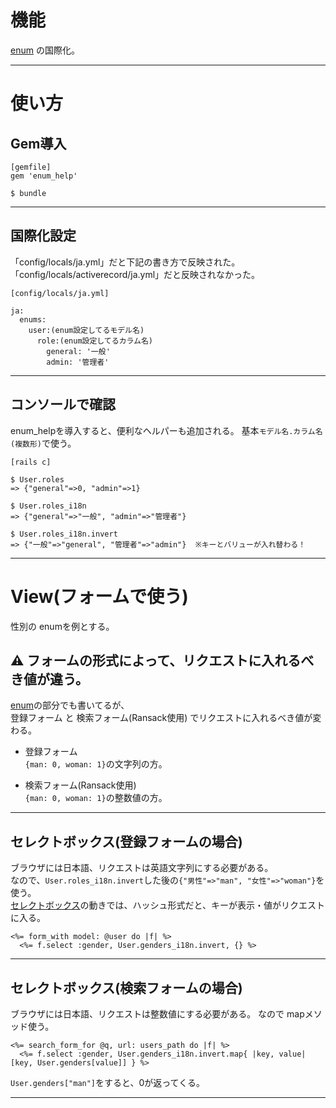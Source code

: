 # 機能
[enum](https://github.com/Tarara33/TIL/blob/main/Rails/Model/enum/enum.md) の国際化。
***

# 使い方
## Gem導入
~~~
[gemfile]
gem 'enum_help'

$ bundle
~~~
***

## 国際化設定
「config/locals/ja.yml」だと下記の書き方で反映された。  
「config/locals/activerecord/ja.yml」だと反映されなかった。
~~~
[config/locals/ja.yml]

ja:
  enums:
    user:(enum設定してるモデル名)
      role:(enum設定してるカラム名)
        general: '一般'
        admin: '管理者'
~~~
***

## コンソールで確認
enum_helpを導入すると、便利なヘルパーも追加される。
基本`モデル名.カラム名(複数形)`で使う。  
~~~
[rails c]

$ User.roles
=> {"general"=>0, "admin"=>1}

$ User.roles_i18n
=> {"general"=>"一般", "admin"=>"管理者"}

$ User.roles_i18n.invert
=> {"一般"=>"general", "管理者"=>"admin"}  ※キーとバリューが入れ替わる！
~~~
***

# View(フォームで使う)
性別の enumを例とする。

## ⚠️ フォームの形式によって、リクエストに入れるべき値が違う。
[enum](https://github.com/Tarara33/TIL/blob/main/Rails/Model/enum/enum.md)の部分でも書いてるが、  
登録フォーム と 検索フォーム(Ransack使用) でリクエストに入れるべき値が変わる。  

- 登録フォーム  
`{man: 0, woman: 1}`の文字列の方。
  
- 検索フォーム(Ransack使用)     
`{man: 0, woman: 1}`の整数値の方。
***
  
## セレクトボックス(登録フォームの場合)
ブラウザには日本語、リクエストは英語文字列にする必要がある。  
なので、`User.roles_i18n.invert`した後の`{"男性"=>"man", "女性"=>"woman"}`を使う。  
[セレクトボックス](https://github.com/Tarara33/TIL/blob/main/Rails/View/%E3%83%95%E3%82%A9%E3%83%BC%E3%83%A0%E7%B3%BB/%E3%82%BB%E3%83%AC%E3%82%AF%E3%83%88%E3%83%9C%E3%83%83%E3%82%AF%E3%82%B9.md)の動きでは、ハッシュ形式だと、キーが表示・値がリクエストに入る。
~~~
<%= form_with model: @user do |f| %>
  <%= f.select :gender, User.genders_i18n.invert, {} %>
~~~
***

## セレクトボックス(検索フォームの場合)
ブラウザには日本語、リクエストは整数値にする必要がある。 
なので mapメソッド使う。
~~~
<%= search_form_for @q, url: users_path do |f| %>
  <%= f.select :gender, User.genders_i18n.invert.map{ |key, value| [key, User.genders[value]] } %>
~~~
`User.genders["man"]`をすると、0が返ってくる。
***
